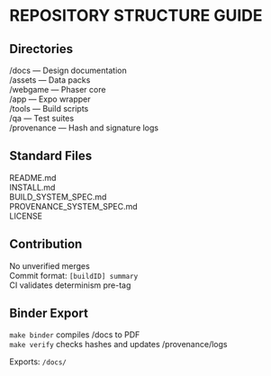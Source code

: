 # REPOSITORY STRUCTURE GUIDE

## Directories
/docs — Design documentation  
/assets — Data packs  
/webgame — Phaser core  
/app — Expo wrapper  
/tools — Build scripts  
/qa — Test suites  
/provenance — Hash and signature logs

## Standard Files
README.md  
INSTALL.md  
BUILD_SYSTEM_SPEC.md  
PROVENANCE_SYSTEM_SPEC.md  
LICENSE

## Contribution
No unverified merges  
Commit format: `[buildID] summary`  
CI validates determinism pre-tag

## Binder Export
`make binder` compiles /docs to PDF  
`make verify` checks hashes and updates /provenance/logs

Exports: `/docs/`
